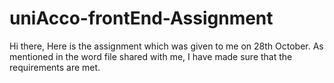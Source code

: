 # uniAcco-frontEnd-Assignment
Hi there,
Here is the assignment which was given to me on 28th October.
As mentioned in the word file shared with me, I have made sure that the requirements are met.
